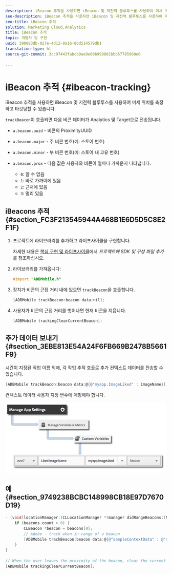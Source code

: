 ```yaml
---
description: iBeacon 추적을 사용하면 iBeacon 및 저전력 블루투스를 사용하여 미세 위치를 측정하고 타깃팅할 수 있습니다.
seo-description: iBeacon 추적을 사용하면 iBeacon 및 저전력 블루투스를 사용하여 미세 위치를 측정하고 타깃팅할 수 있습니다.
seo-title: iBeacon 추적
solution: Marketing Cloud,Analytics
title: iBeacon 추적
topic: 개발자 및 구현
uuid: 390883db-027e-4d12-8a16-86d514579db1
translation-type: ht
source-git-commit: 3cc97443fabcb9ae9e09b998801bbb57785960e0

---
```



# iBeacon 추적 {#ibeacon-tracking}

iBeacon 추적을 사용하면 iBeacon 및 저전력 블루투스를 사용하여 미세 위치를 측정하고 타깃팅할 수 있습니다.

`trackBeacon`이 호출되면 다음 비콘 데이터가 Analytics 및 Target으로 전송됩니다.

* `a.beacon.uuid` - 비콘의 ProximityUUID
* `a.beacon.major` - 주 비콘 번호(예: 스토어 번호)
* `a.beacon.minor` - 부 비콘 번호(예: 스토어 내 고유 번호)
* `a.beacon.prox` - 다음 값은 사용자와 비콘이 얼마나 가까운지 나타냅니다.

   * `0`: 알 수 없음
   * `1`: 바로 가까이에 있음
   * `2`: 근처에 있음
   * `3`: 멀리 있음

## iBeacons 추적 {#section_FC3F213545944A468B1E6D5D5C8E2F1F}

1. 프로젝트에 라이브러리를 추가하고 라이프사이클을 구현합니다.

   자세한 내용은 [핵심 구현 및 라이프사이클](/help/ios/getting-started/dev-qs.md)에서 *프로젝트에 SDK 및 구성 파일 추가*&#x200B;를 참조하십시오.
1. 라이브러리를 가져옵니다:

   ```objective-c
   #import "ADBMobile.h"
   ```

1. 장치가 비콘의 근접 거리 내에 있으면 `trackBeacon`을 호출합니다.

   ```objective-c
   [ADBMobile trackBeacon:beacon data:nil];
   ```

1. 사용자가 비콘의 근접 거리를 벗어나면 현재 비콘을 지웁니다.

   ```objective-c
   [ADBMobile trackingClearCurrentBeacon];
   ```

## 추가 데이터 보내기 {#section_3EBE813E54A24F6FB669B2478B5661F9}

시간이 지정된 작업 이름 외에, 각 작업 추적 호출로 추가 컨텍스트 데이터를 전송할 수 있습니다.

```objective-c
[ADBMobile trackBeacon:beacon data:@{@"myapp.ImageLiked" : imageName}];
```

컨텍스트 데이터 사용자 지정 변수에 매핑해야 합니다.

![](assets/map-variable-context-ltv.png)

## 예 {#section_9749238BCBC148998CB18E97D7670D19}

```objective-c
- (void)locationManager:(CLLocationManager *)manager didRangeBeacons:(NSArray *)beacons inRegion:(CLBeaconRegion *)region { 
    if (beacons.count > 0) { 
        CLBeacon *beacon = beacons[0]; 
        // Adobe - track when in range of a beacon 
        [ADBMobile trackBeacon:beacon data:@{@"sampleContextData" : @"sampleContextDataVal"}]; 
    } 
} 
 
// When the user leaves the proximity of the beacon, clear the current beacon 
[ADBMobile trackingClearCurrentBeacon];
```

